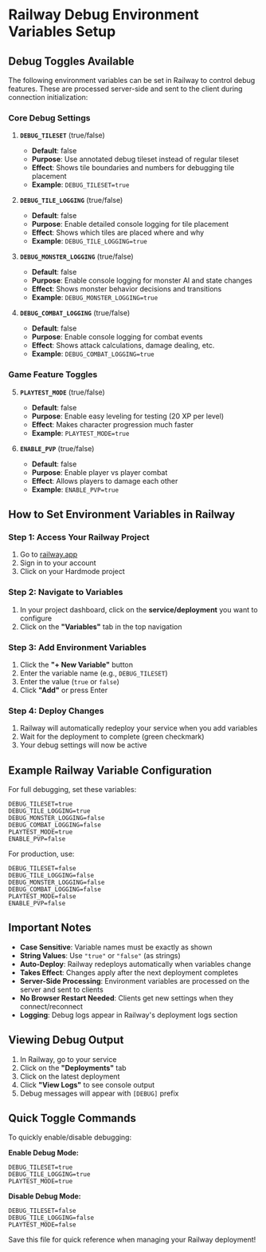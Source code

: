 # Railway Debug Environment Variables Setup

## Debug Toggles Available

The following environment variables can be set in Railway to control debug features. These are processed server-side and sent to the client during connection initialization:

### Core Debug Settings

1. **`DEBUG_TILESET`** (true/false)
   - **Default**: false
   - **Purpose**: Use annotated debug tileset instead of regular tileset
   - **Effect**: Shows tile boundaries and numbers for debugging tile placement
   - **Example**: `DEBUG_TILESET=true`

2. **`DEBUG_TILE_LOGGING`** (true/false)
   - **Default**: false
   - **Purpose**: Enable detailed console logging for tile placement
   - **Effect**: Shows which tiles are placed where and why
   - **Example**: `DEBUG_TILE_LOGGING=true`

3. **`DEBUG_MONSTER_LOGGING`** (true/false)
   - **Default**: false
   - **Purpose**: Enable console logging for monster AI and state changes
   - **Effect**: Shows monster behavior decisions and transitions
   - **Example**: `DEBUG_MONSTER_LOGGING=true`

4. **`DEBUG_COMBAT_LOGGING`** (true/false)
   - **Default**: false
   - **Purpose**: Enable console logging for combat events
   - **Effect**: Shows attack calculations, damage dealing, etc.
   - **Example**: `DEBUG_COMBAT_LOGGING=true`

### Game Feature Toggles

5. **`PLAYTEST_MODE`** (true/false)
   - **Default**: false
   - **Purpose**: Enable easy leveling for testing (20 XP per level)
   - **Effect**: Makes character progression much faster
   - **Example**: `PLAYTEST_MODE=true`

6. **`ENABLE_PVP`** (true/false)
   - **Default**: false
   - **Purpose**: Enable player vs player combat
   - **Effect**: Allows players to damage each other
   - **Example**: `ENABLE_PVP=true`

## How to Set Environment Variables in Railway

### Step 1: Access Your Railway Project
1. Go to [railway.app](https://railway.app)
2. Sign in to your account
3. Click on your Hardmode project

### Step 2: Navigate to Variables
1. In your project dashboard, click on the **service/deployment** you want to configure
2. Click on the **"Variables"** tab in the top navigation

### Step 3: Add Environment Variables
1. Click the **"+ New Variable"** button
2. Enter the variable name (e.g., `DEBUG_TILESET`)
3. Enter the value (`true` or `false`)
4. Click **"Add"** or press Enter

### Step 4: Deploy Changes
1. Railway will automatically redeploy your service when you add variables
2. Wait for the deployment to complete (green checkmark)
3. Your debug settings will now be active

## Example Railway Variable Configuration

For full debugging, set these variables:

```
DEBUG_TILESET=true
DEBUG_TILE_LOGGING=true
DEBUG_MONSTER_LOGGING=false
DEBUG_COMBAT_LOGGING=false
PLAYTEST_MODE=true
ENABLE_PVP=false
```

For production, use:

```
DEBUG_TILESET=false
DEBUG_TILE_LOGGING=false
DEBUG_MONSTER_LOGGING=false
DEBUG_COMBAT_LOGGING=false
PLAYTEST_MODE=false
ENABLE_PVP=false
```

## Important Notes

- **Case Sensitive**: Variable names must be exactly as shown
- **String Values**: Use `"true"` or `"false"` (as strings)
- **Auto-Deploy**: Railway redeploys automatically when variables change
- **Takes Effect**: Changes apply after the next deployment completes
- **Server-Side Processing**: Environment variables are processed on the server and sent to clients
- **No Browser Restart Needed**: Clients get new settings when they connect/reconnect
- **Logging**: Debug logs appear in Railway's deployment logs section

## Viewing Debug Output

1. In Railway, go to your service
2. Click on the **"Deployments"** tab
3. Click on the latest deployment
4. Click **"View Logs"** to see console output
5. Debug messages will appear with `[DEBUG]` prefix

## Quick Toggle Commands

To quickly enable/disable debugging:

**Enable Debug Mode:**
```
DEBUG_TILESET=true
DEBUG_TILE_LOGGING=true
PLAYTEST_MODE=true
```

**Disable Debug Mode:**
```
DEBUG_TILESET=false
DEBUG_TILE_LOGGING=false
PLAYTEST_MODE=false
```

Save this file for quick reference when managing your Railway deployment!